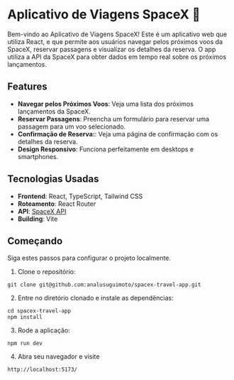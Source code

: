 # Aplicativo de Viagens SpaceX 🚀

Bem-vindo ao Aplicativo de Viagens SpaceX! Este é um aplicativo web que utiliza React, e que permite aos usuários navegar pelos próximos voos da SpaceX, reservar passagens e visualizar os detalhes da reserva. O app utiliza a API da SpaceX para obter dados em tempo real sobre os próximos lançamentos.

## **Features**
- **Navegar pelos Próximos Voos**: Veja uma lista dos próximos lançamentos da SpaceX.
- **Reservar Passagens**: Preencha um formulário para reservar uma passagem para um voo selecionado.
- **Confirmação de Reserva:**: Veja uma página de confirmação com os detalhes da reserva.
- **Design Responsivo**: Funciona perfeitamente em desktops e smartphones.

## **Tecnologias Usadas**
- **Frontend**: React, TypeScript, Tailwind CSS
- **Roteamento**: React Router
- **API**: [SpaceX API](https://docs.spacexdata.com/)
- **Building**: Vite

## **Começando**
Siga estes passos para configurar o projeto localmente.

1. Clone o repositório:
```
git clone git@github.com:analusuguimoto/spacex-travel-app.git
```

2. Entre no diretório clonado e instale as dependências:

```
cd spacex-travel-app
npm install
```

3. Rode a aplicação:

```
npm run dev
```

4. Abra seu navegador e visite
```
http://localhost:5173/
```
